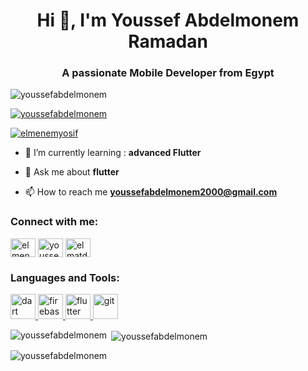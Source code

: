 <h1 align="center">Hi 👋, I'm Youssef Abdelmonem Ramadan</h1>
<h3 align="center">A passionate Mobile Developer from Egypt </h3>

<p align="left"> <img src="https://komarev.com/ghpvc/?username=youssefabdelmonem&label=Profile%20views&color=0e75b6&style=flat" alt="youssefabdelmonem" /> </p>

<p align="left"> <a href="https://github.com/ryo-ma/github-profile-trophy"><img src="https://github-profile-trophy.vercel.app/?username=youssefabdelmonem" alt="youssefabdelmonem" /></a> </p>

<p align="left"> <a href="https://twitter.com/elmenemyosif" target="blank"><img src="https://img.shields.io/twitter/follow/elmenemyosif?logo=twitter&style=for-the-badge" alt="elmenemyosif" /></a> </p>

- 🌱 I’m currently learning : **advanced Flutter**

- 💬 Ask me about **flutter**

- 📫 How to reach me **youssefabdelmonem2000@gmail.com**

<h3 align="left">Connect with me:</h3>
<p align="left">
<a href="https://twitter.com/elmenemyosif" target="blank"><img align="center" src="https://raw.githubusercontent.com/rahuldkjain/github-profile-readme-generator/master/src/images/icons/Social/twitter.svg" alt="elmenemyosif" height="30" width="40" /></a>
<a href="https://linkedin.com/in/youssef-abdelmonem-56a3bb1a2" target="blank"><img align="center" src="https://raw.githubusercontent.com/rahuldkjain/github-profile-readme-generator/master/src/images/icons/Social/linked-in-alt.svg" alt="youssef-abdelmonem-56a3bb1a2" height="30" width="40" /></a>
<a href="https://fb.com/elmatdor.yosif" target="blank"><img align="center" src="https://raw.githubusercontent.com/rahuldkjain/github-profile-readme-generator/master/src/images/icons/Social/facebook.svg" alt="elmatdor.yosif" height="30" width="40" /></a>
</p>

<h3 align="left">Languages and Tools:</h3>

<p align="left"> <a href="https://dart.dev" target="_blank" rel="noreferrer"> <img src="https://www.vectorlogo.zone/logos/dartlang/dartlang-icon.svg" alt="dart" width="40" height="40"/> </a> <a href="https://firebase.google.com/" target="_blank" rel="noreferrer"> <img src="https://www.vectorlogo.zone/logos/firebase/firebase-icon.svg" alt="firebase" width="40" height="40"/> </a> <a href="https://flutter.dev" target="_blank" rel="noreferrer"> <img src="https://www.vectorlogo.zone/logos/flutterio/flutterio-icon.svg" alt="flutter" width="40" height="40"/> </a> <a href="https://git-scm.com/" target="_blank" rel="noreferrer"> <img src="https://www.vectorlogo.zone/logos/git-scm/git-scm-icon.svg" alt="git" width="40" height="40"/> </a> </p>

<p><img align="left" src="https://github-readme-stats.vercel.app/api/top-langs?username=youssefabdelmonem&show_icons=true&locale=en&layout=compact" alt="youssefabdelmonem" /></p>

<p>&nbsp;<img align="center" src="https://github-readme-stats.vercel.app/api?username=youssefabdelmonem&show_icons=true&locale=en" alt="youssefabdelmonem" /></p>


<p><img align="center" src="https://github-readme-streak-stats.herokuapp.com/?user=youssefabdelmonem&" alt="youssefabdelmonem" /></p>
